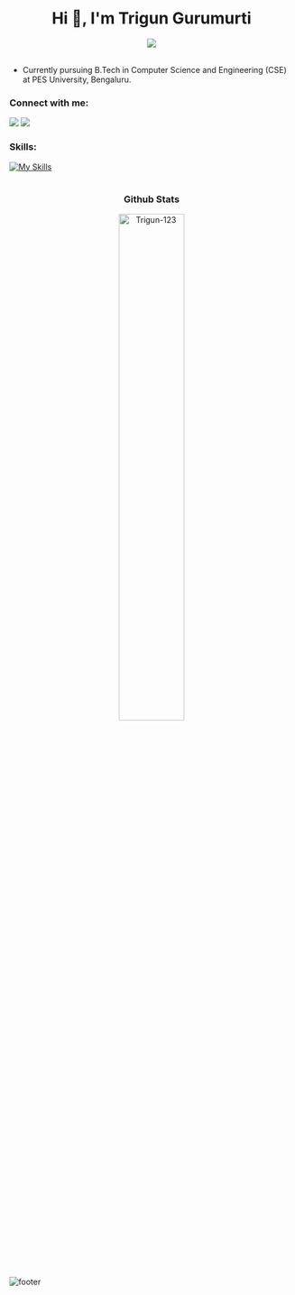 <h1 align="center">Hi 👋, I'm Trigun Gurumurti</h1>

<div align="center">
<img src="https://komarev.com/ghpvc/?username=Trigun-123&&style=flat-square" align="center" />
</div>
<br>

- Currently pursuing B.Tech in Computer Science and Engineering (CSE) at PES University, Bengaluru.

<h3 align="left">Connect with me:</h3>

[![](https://img.shields.io/badge/Gmail-D14836?style=for-the-badge&logo=gmail&logoColor=white)](mailto:triguntamragouri@gmail.com)
[![](https://img.shields.io/badge/linkedin-%231E77B5.svg?&style=for-the-badge&logo=linkedin)](https://in.linkedin.com/in/trigungurumurti)
<br>

<h3 align="left">Skills:</h3>

[![My Skills](https://skillicons.dev/icons?i=cpp,git,github,html,css,bootstrap,js,react,nodejs,c,python,&theme=dark)](https://github.com/Trigun-123)

#

<h3 align="center">Github Stats</h3>
<div align="center">
  <img width="48%" src="https://github-readme-stats.vercel.app/api?username=Trigun-123&border_radius=10&theme=dracula" alt="Trigun-123" /> 
</div>

![footer](https://user-images.githubusercontent.com/10498744/210157572-1fca0242-8af2-46a6-bfa3-666ffd40ebde.svg)

#
